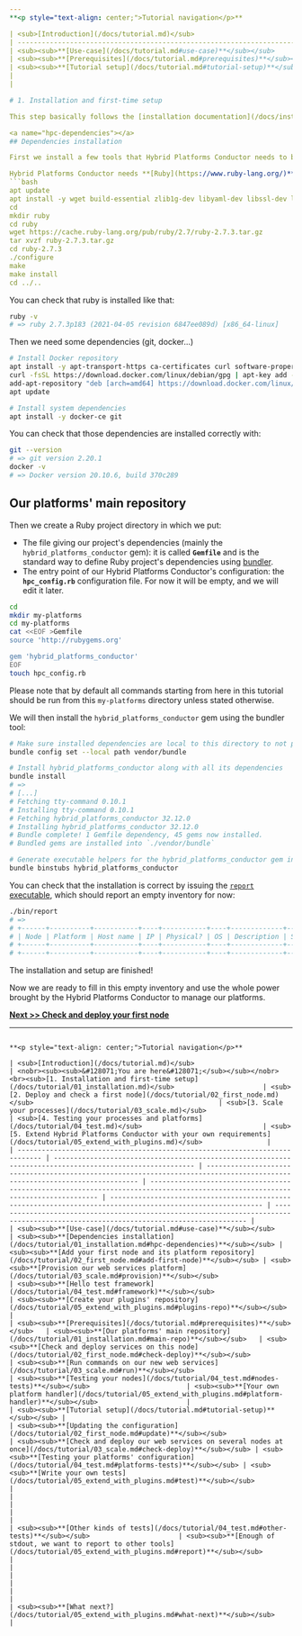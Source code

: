 ```yaml
---
**<p style="text-align: center;">Tutorial navigation</p>**

| <sub>[Introduction](/docs/tutorial.md)</sub>                                 | <nobr><sub><sub>&#128071;You are here&#128071;</sub></sub></nobr><br><sub>[1. Installation and first-time setup](/docs/tutorial/01_installation.md)</sub>                      | <sub>[2. Deploy and check a first node](/docs/tutorial/02_first_node.md)</sub>                                              | <sub>[3. Scale your processes](/docs/tutorial/03_scale.md)</sub>                                                                | <sub>[4. Testing your processes and platforms](/docs/tutorial/04_test.md)</sub>                              | <sub>[5. Extend Hybrid Platforms Conductor with your own requirements](/docs/tutorial/05_extend_with_plugins.md)</sub>                |
| ---------------------------------------------------------------------------- | --------------------------------------------------------------------------------------------------------- | --------------------------------------------------------------------------------------------------------------------------- | ------------------------------------------------------------------------------------------------------------------------------- | ------------------------------------------------------------------------------------------------------------ | ------------------------------------------------------------------------------------------------------------------------------------- |
| <sub><sub>**[Use-case](/docs/tutorial.md#use-case)**</sub></sub>             | <sub><sub>**[Dependencies installation](/docs/tutorial/01_installation.md#hpc-dependencies)**</sub></sub> | <sub><sub>**[Add your first node and its platform repository](/docs/tutorial/02_first_node.md#add-first-node)**</sub></sub> | <sub><sub>**[Provision our web services platform](/docs/tutorial/03_scale.md#provision)**</sub></sub>                           | <sub><sub>**[Hello test framework](/docs/tutorial/04_test.md#framework)**</sub></sub>                        | <sub><sub>**[Create your plugins' repository](/docs/tutorial/05_extend_with_plugins.md#plugins-repo)**</sub></sub>                    |
| <sub><sub>**[Prerequisites](/docs/tutorial.md#prerequisites)**</sub></sub>   | <sub><sub>**[Our platforms' main repository](/docs/tutorial/01_installation.md#main-repo)**</sub></sub>   | <sub><sub>**[Check and deploy services on this node](/docs/tutorial/02_first_node.md#check-deploy)**</sub></sub>            | <sub><sub>**[Run commands on our new web services](/docs/tutorial/03_scale.md#run)**</sub></sub>                                | <sub><sub>**[Testing your nodes](/docs/tutorial/04_test.md#nodes-tests)**</sub></sub>                        | <sub><sub>**[Your own platform handler](/docs/tutorial/05_extend_with_plugins.md#platform-handler)**</sub></sub>                      |
| <sub><sub>**[Tutorial setup](/docs/tutorial.md#tutorial-setup)**</sub></sub> |                                                                                                           | <sub><sub>**[Updating the configuration](/docs/tutorial/02_first_node.md#update)**</sub></sub>                              | <sub><sub>**[Check and deploy our web services on several nodes at once](/docs/tutorial/03_scale.md#check-deploy)**</sub></sub> | <sub><sub>**[Testing your platforms' configuration](/docs/tutorial/04_test.md#platforms-tests)**</sub></sub> | <sub><sub>**[Write your own tests](/docs/tutorial/05_extend_with_plugins.md#test)**</sub></sub>                                       |
|                                                                              |                                                                                                           |                                                                                                                             |                                                                                                                                 | <sub><sub>**[Other kinds of tests](/docs/tutorial/04_test.md#other-tests)**</sub></sub>                      | <sub><sub>**[Enough of stdout, we want to report to other tools](/docs/tutorial/05_extend_with_plugins.md#report)**</sub></sub>       |
|                                                                              |                                                                                                           |                                                                                                                             |                                                                                                                                 |                                                                                                              | <sub><sub>**[What next?](/docs/tutorial/05_extend_with_plugins.md#what-next)**</sub></sub>                                            |

# 1. Installation and first-time setup

This step basically follows the [installation documentation](/docs/install.md). Please refer to it for more details if needed.

<a name="hpc-dependencies"></a>
## Dependencies installation

First we install a few tools that Hybrid Platforms Conductor needs to be installed.

Hybrid Platforms Conductor needs **[Ruby](https://www.ruby-lang.org/)** to run. Let's install it:
```bash
apt update
apt install -y wget build-essential zlib1g-dev libyaml-dev libssl-dev libgdbm-dev libreadline-dev libncurses5-dev libffi-dev libgdbm-compat-dev bison
cd
mkdir ruby
cd ruby
wget https://cache.ruby-lang.org/pub/ruby/2.7/ruby-2.7.3.tar.gz
tar xvzf ruby-2.7.3.tar.gz
cd ruby-2.7.3
./configure
make
make install
cd ../..
```

You can check that ruby is installed like that:
```bash
ruby -v
# => ruby 2.7.3p183 (2021-04-05 revision 6847ee089d) [x86_64-linux]
```

Then we need some dependencies (git, docker...)
```bash
# Install Docker repository
apt install -y apt-transport-https ca-certificates curl software-properties-common
curl -fsSL https://download.docker.com/linux/debian/gpg | apt-key add -
add-apt-repository "deb [arch=amd64] https://download.docker.com/linux/debian $(lsb_release -cs) stable"
apt update

# Install system dependencies
apt install -y docker-ce git
```

You can check that those dependencies are installed correctly with:
```bash
git --version
# => git version 2.20.1
docker -v
# => Docker version 20.10.6, build 370c289
```

<a name="main-repo"></a>
## Our platforms' main repository

Then we create a Ruby project directory in which we put:
* The file giving our project's dependencies (mainly the `hybrid_platforms_conductor` gem): it is called **`Gemfile`** and is the standard way to define Ruby project's dependencies using [bundler](https://bundler.io/).
* The entry point of our Hybrid Platforms Conductor's configuration: the **`hpc_config.rb`** configuration file. For now it will be empty, and we will edit it later.
```bash
cd
mkdir my-platforms
cd my-platforms
cat <<EOF >Gemfile
source 'http://rubygems.org'

gem 'hybrid_platforms_conductor'
EOF
touch hpc_config.rb
```

Please note that by default all commands starting from here in this tutorial should be run from this `my-platforms` directory unless stated otherwise.

We will then install the `hybrid_platforms_conductor` gem using the bundler tool:
```bash
# Make sure installed dependencies are local to this directory to not pollute system installation
bundle config set --local path vendor/bundle

# Install hybrid_platforms_conductor along with all its dependencies
bundle install
# =>
# [...]
# Fetching tty-command 0.10.1
# Installing tty-command 0.10.1
# Fetching hybrid_platforms_conductor 32.12.0
# Installing hybrid_platforms_conductor 32.12.0
# Bundle complete! 1 Gemfile dependency, 45 gems now installed.
# Bundled gems are installed into `./vendor/bundle`

# Generate executable helpers for the hybrid_platforms_conductor gem in the ./bin directory
bundle binstubs hybrid_platforms_conductor
```

You can check that the installation is correct by issuing the [`report` executable](/docs/executables/report.md), which should report an empty inventory for now:
```bash
./bin/report 
# =>
# +------+----------+-----------+----+-----------+----+-------------+----------+
# | Node | Platform | Host name | IP | Physical? | OS | Description | Services |
# +------+----------+-----------+----+-----------+----+-------------+----------+
# +------+----------+-----------+----+-----------+----+-------------+----------+
```

The installation and setup are finished!

Now we are ready to fill in this empty inventory and use the whole power brought by the Hybrid Platforms Conductor to manage our platforms.

**[Next >> Check and deploy your first node](/docs/tutorial/02_first_node.md)**

---
```

**<p style="text-align: center;">Tutorial navigation</p>**

| <sub>[Introduction](/docs/tutorial.md)</sub>                                 | <nobr><sub><sub>&#128071;You are here&#128071;</sub></sub></nobr><br><sub>[1. Installation and first-time setup](/docs/tutorial/01_installation.md)</sub>                      | <sub>[2. Deploy and check a first node](/docs/tutorial/02_first_node.md)</sub>                                              | <sub>[3. Scale your processes](/docs/tutorial/03_scale.md)</sub>                                                                | <sub>[4. Testing your processes and platforms](/docs/tutorial/04_test.md)</sub>                              | <sub>[5. Extend Hybrid Platforms Conductor with your own requirements](/docs/tutorial/05_extend_with_plugins.md)</sub>                |
| ---------------------------------------------------------------------------- | --------------------------------------------------------------------------------------------------------- | --------------------------------------------------------------------------------------------------------------------------- | ------------------------------------------------------------------------------------------------------------------------------- | ------------------------------------------------------------------------------------------------------------ | ------------------------------------------------------------------------------------------------------------------------------------- |
| <sub><sub>**[Use-case](/docs/tutorial.md#use-case)**</sub></sub>             | <sub><sub>**[Dependencies installation](/docs/tutorial/01_installation.md#hpc-dependencies)**</sub></sub> | <sub><sub>**[Add your first node and its platform repository](/docs/tutorial/02_first_node.md#add-first-node)**</sub></sub> | <sub><sub>**[Provision our web services platform](/docs/tutorial/03_scale.md#provision)**</sub></sub>                           | <sub><sub>**[Hello test framework](/docs/tutorial/04_test.md#framework)**</sub></sub>                        | <sub><sub>**[Create your plugins' repository](/docs/tutorial/05_extend_with_plugins.md#plugins-repo)**</sub></sub>                    |
| <sub><sub>**[Prerequisites](/docs/tutorial.md#prerequisites)**</sub></sub>   | <sub><sub>**[Our platforms' main repository](/docs/tutorial/01_installation.md#main-repo)**</sub></sub>   | <sub><sub>**[Check and deploy services on this node](/docs/tutorial/02_first_node.md#check-deploy)**</sub></sub>            | <sub><sub>**[Run commands on our new web services](/docs/tutorial/03_scale.md#run)**</sub></sub>                                | <sub><sub>**[Testing your nodes](/docs/tutorial/04_test.md#nodes-tests)**</sub></sub>                        | <sub><sub>**[Your own platform handler](/docs/tutorial/05_extend_with_plugins.md#platform-handler)**</sub></sub>                      |
| <sub><sub>**[Tutorial setup](/docs/tutorial.md#tutorial-setup)**</sub></sub> |                                                                                                           | <sub><sub>**[Updating the configuration](/docs/tutorial/02_first_node.md#update)**</sub></sub>                              | <sub><sub>**[Check and deploy our web services on several nodes at once](/docs/tutorial/03_scale.md#check-deploy)**</sub></sub> | <sub><sub>**[Testing your platforms' configuration](/docs/tutorial/04_test.md#platforms-tests)**</sub></sub> | <sub><sub>**[Write your own tests](/docs/tutorial/05_extend_with_plugins.md#test)**</sub></sub>                                       |
|                                                                              |                                                                                                           |                                                                                                                             |                                                                                                                                 | <sub><sub>**[Other kinds of tests](/docs/tutorial/04_test.md#other-tests)**</sub></sub>                      | <sub><sub>**[Enough of stdout, we want to report to other tools](/docs/tutorial/05_extend_with_plugins.md#report)**</sub></sub>       |
|                                                                              |                                                                                                           |                                                                                                                             |                                                                                                                                 |                                                                                                              | <sub><sub>**[What next?](/docs/tutorial/05_extend_with_plugins.md#what-next)**</sub></sub>                                            |
